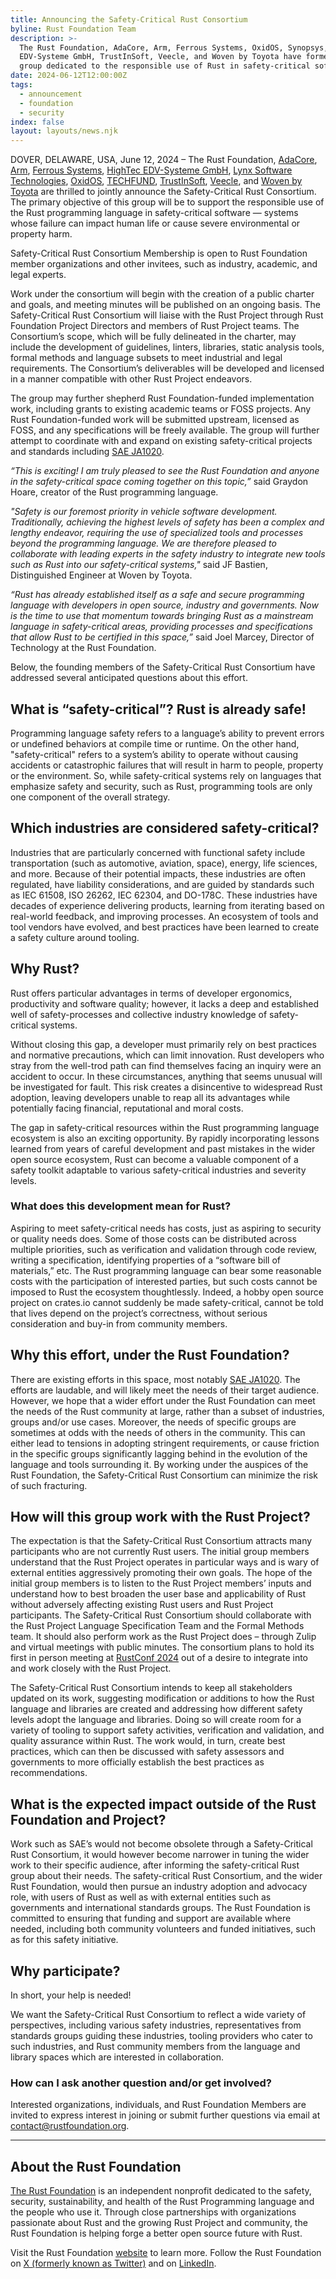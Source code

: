 ```yaml
---
title: Announcing the Safety-Critical Rust Consortium
byline: Rust Foundation Team
description: >-
  The Rust Foundation, AdaCore, Arm, Ferrous Systems, OxidOS, Synopsys, HighTec
  EDV-Systeme GmbH, TrustInSoft, Veecle, and Woven by Toyota have formed a new
  group dedicated to the responsible use of Rust in safety-critical software.
date: 2024-06-12T12:00:00Z
tags:
  - announcement
  - foundation
  - security
index: false
layout: layouts/news.njk
---
```

DOVER, DELAWARE, USA, June 12, 2024 – The Rust Foundation, <a href="https://www.adacore.com/" title="AdaCore" target="_blank" rel="noopener">AdaCore</a>, <a href="https://arm.com/" title="Arm" target="_blank" rel="noopener">Arm</a>, <a href="https://ferrous-systems.com/" title="Ferrous Systems" target="_blank" rel="noopener">Ferrous Systems</a>, <a href="https://hightec-rt.com/en/" title="HighTec EDV-Systeme GmbH" target="_blank" rel="noopener">HighTec EDV-Systeme GmbH</a>, <a href="https://www.lynx.com/" title="Lynx" target="_blank" rel="noopener">Lynx Software Technologies</a>, <a href="https://www.oxidos.io/" title="OxidOS" target="_blank" rel="noopener">OxidOS</a>, <a href="https://techfund.jp/" title="TECHFUND" target="_blank" rel="noopener">TECHFUND</a>, <a href="https://trust-in-soft.com/" title="TrustInSoft" target="_blank" rel="noopener">TrustInSoft</a>, <a href="https://www.veecle.io/" title="Veecle" target="_blank" rel="noopener">Veecle</a>, and <a href="https://woven.toyota/en/" title="Woven by Toyota" target="_blank" rel="noopener">Woven by Toyota</a> are thrilled to jointly announce the Safety-Critical Rust Consortium. The primary objective of this group will be to support the responsible use of the Rust programming language in safety-critical software — systems whose failure can impact human life or cause severe environmental or property harm.

Safety-Critical Rust Consortium Membership is open to Rust Foundation member organizations and other invitees, such as industry, academic, and legal experts.

Work under the consortium will begin with the creation of a public charter and goals, and meeting minutes will be published on an ongoing basis. The Safety-Critical Rust Consortium will liaise with the Rust Project through Rust Foundation Project Directors and members of Rust Project teams. The Consortium’s scope, which will be fully delineated in the charter, may include the development of guidelines, linters, libraries, static analysis tools, formal methods and language subsets to meet industrial and legal requirements. The Consortium’s deliverables will be developed and licensed in a manner compatible with other Rust Project endeavors.

The group may further shepherd Rust Foundation-funded implementation work, including grants to existing academic teams or FOSS projects. Any Rust Foundation-funded work will be submitted upstream, licensed as FOSS, and any specifications will be freely available. The group will further attempt to coordinate with and expand on existing safety-critical projects and standards including <a href="https://www.sae.org/standards/content/ja1020/" title="SAE JA1020" target="_blank" rel="noopener">SAE JA1020</a>.

*“This is exciting! I am truly pleased to see the Rust Foundation and anyone in the safety-critical space coming together on this topic,”* said Graydon Hoare, creator of the Rust programming language.

*"Safety is our foremost priority in vehicle software development. Traditionally, achieving the highest levels of safety has been a complex and lengthy endeavor, requiring the use of specialized tools and processes beyond the programming language. We are therefore pleased to collaborate with leading experts in the safety industry to integrate new tools such as Rust into our safety-critical systems,"* said JF Bastien, Distinguished Engineer at Woven by Toyota.

*“Rust has already established itself as a safe and secure programming language with developers in open source, industry and governments. Now is the time to use that momentum towards bringing Rust as a mainstream language in safety-critical areas, providing processes and specifications that allow Rust to be certified in this space,”* said Joel Marcey, Director of Technology at the Rust Foundation.

Below, the founding members of the Safety-Critical Rust Consortium have addressed several anticipated questions about this effort.

## What is “safety-critical”? Rust is already safe!

Programming language safety refers to a language’s ability to prevent errors or undefined behaviors at compile time or runtime. On the other hand, "safety-critical" refers to a system’s ability to operate without causing accidents or catastrophic failures that will result in harm to people, property or the environment. So, while safety-critical systems rely on languages that emphasize safety and security, such as Rust, programming tools are only one component of the overall strategy.

## Which industries are considered safety-critical?

Industries that are particularly concerned with functional safety include transportation (such as automotive, aviation, space), energy, life sciences, and more. Because of their potential impacts, these industries are often regulated, have liability considerations, and are guided by standards such as IEC 61508, ISO 26262, IEC 62304, and DO-178C. These industries have decades of experience delivering products, learning from iterating based on real-world feedback, and improving processes. An ecosystem of tools and tool vendors have evolved, and best practices have been learned to create a safety culture around tooling.

## Why Rust?

Rust offers particular advantages in terms of developer ergonomics, productivity and software quality; however, it lacks a deep and established well of safety-processes and collective industry knowledge of safety-critical systems.

Without closing this gap, a developer must primarily rely on best practices and normative precautions, which can limit innovation. Rust developers who stray from the well-trod path can find themselves facing an inquiry were an accident to occur. In these circumstances, anything that seems unusual will be investigated for fault. This risk creates a disincentive to widespread Rust adoption, leaving developers unable to reap all its advantages while potentially facing financial, reputational and moral costs.

The gap in safety-critical resources within the Rust programming language ecosystem is also an exciting opportunity. By rapidly incorporating lessons learned from years of careful development and past mistakes in the wider open source ecosystem, Rust can become a valuable component of a safety toolkit adaptable to various safety-critical industries and severity levels.

  ### What does this development mean for Rust?

Aspiring to meet safety-critical needs has costs, just as aspiring to security or quality needs does. Some of those costs can be distributed across multiple priorities, such as verification and validation through code review, writing a specification, identifying properties of a “software bill of materials,” etc. The Rust programming language can bear some reasonable costs with the participation of interested parties, but such costs cannot be imposed to Rust the ecosystem thoughtlessly. Indeed, a hobby open source project on crates.io cannot suddenly be made safety-critical, cannot be told that lives depend on the project’s correctness, without serious consideration and buy-in from community members.

## Why this effort, under the Rust Foundation?

There are existing efforts in this space, most notably <a href="https://www.sae.org/standards/content/ja1020/" title="SAE JA1020" target="_blank" rel="noopener">SAE JA1020</a>. The efforts are laudable, and will likely meet the needs of their target audience. However, we hope that a wider effort under the Rust Foundation can meet the needs of the Rust community at large, rather than a subset of industries, groups and/or use cases. Moreover, the needs of specific groups are sometimes at odds with the needs of others in the community. This can either lead to tensions in adopting stringent requirements, or cause friction in the specific groups significantly lagging behind in the evolution of the language and tools surrounding it. By working under the auspices of the Rust Foundation, the Safety-Critical Rust Consortium can minimize the risk of such fracturing.

## How will this group work with the Rust Project?

The expectation is that the Safety-Critical Rust Consortium attracts many participants who are not currently Rust users. The initial group members understand that the Rust Project operates in particular ways and is wary of external entities aggressively promoting their own goals. The hope of the initial group members is to listen to the Rust Project members’ inputs and understand how to best broaden the user base and applicability of Rust without adversely affecting existing Rust users and Rust Project participants. The Safety-Critical Rust Consortium should collaborate with the Rust Project Language Specification Team and the Formal Methods team. It should also perform work as the Rust Project does – through Zulip and virtual meetings with public minutes. The consortium plans to hold its first in person meeting at <a href="https://rustconf.com" title="RustConf 2024" target="_blank" rel="noopener">RustConf 2024</a> out of a desire to integrate into and work closely with the Rust Project.

The Safety-Critical Rust Consortium intends to keep all stakeholders updated on its work, suggesting modification or additions to how the Rust language and libraries are created and addressing how different safety levels adopt the language and libraries. Doing so will create room for a variety of tooling to support safety activities, verification and validation, and quality assurance within Rust. The work would, in turn, create best practices, which can then be discussed with safety assessors and governments to more officially establish the best practices as recommendations.

## What is the expected impact outside of the Rust Foundation and Project?

Work such as SAE’s would not become obsolete through a Safety-Critical Rust Consortium, it would however become narrower in tuning the wider work to their specific audience, after informing the safety-critical Rust group about their needs. The safety-critical Rust Consortium, and the wider Rust Foundation, would then pursue an industry adoption and advocacy role, with users of Rust as well as with external entities such as governments and international standards groups. The Rust Foundation is committed to ensuring that funding and support are available where needed, including both community volunteers and funded initiatives, such as for this safety initiative.

## Why participate?

In short, your help is needed!

We want the Safety-Critical Rust Consortium to reflect a wide variety of perspectives, including various safety industries, representatives from standards groups guiding these industries, tooling providers who cater to such industries, and Rust community members from the language and library spaces which are interested in collaboration.

  ### How can I ask another question and/or get involved?

Interested organizations, individuals, and Rust Foundation Members are invited to express interest in joining or submit further questions via email at [contact@rustfoundation.org](contact@rustfoundation.org).

---

## About the Rust Foundation

<a href="https://rustfoundation.org/" title="The Rust Foundation" target="_blank" rel="noopener">The Rust Foundation</a> is an independent nonprofit dedicated to the safety, security, sustainability, and health of the Rust Programming language and the people who use it. Through close partnerships with organizations passionate about Rust and the growing Rust Project and community, the Rust Foundation is helping forge a better open source future with Rust.

Visit the Rust Foundation <a href="https://rustfoundation.org/" target="_blank" rel="noopener">website</a> to learn more. Follow the Rust Foundation on <a href="https://x.com/rust_foundation" title="Rust Foundation Twitter" target="_blank" rel="noopener">X (formerly known as Twitter)</a> and on <a href="https://www.linkedin.com/company/rust-foundation" title="Rust Foundation LinedIn" target="_blank" rel="noopener">LinkedIn</a>.
